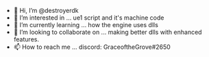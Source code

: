 - 👋 Hi, I’m @destroyerdk
- 👀 I’m interested in ... ue1 script and it's machine code
- 🌱 I’m currently learning ... how the engine uses dlls
- 💞️ I’m looking to collaborate on ... making better dlls with enhanced features.
- 📫 How to reach me ... discord: GraceoftheGrove#2650

<!---

--->
